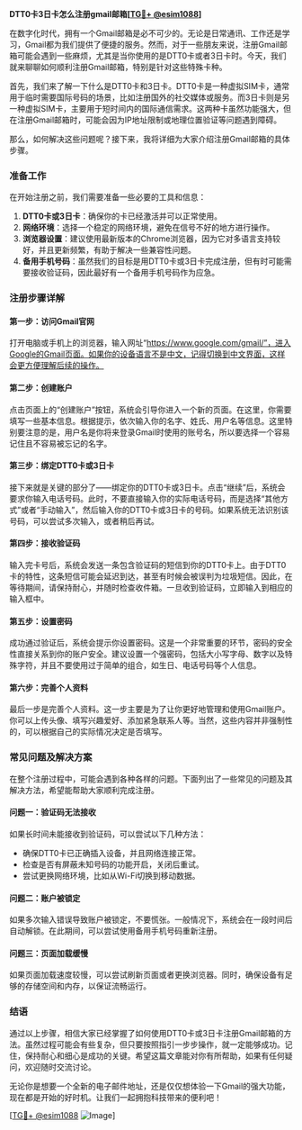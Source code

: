 **DTT0卡3日卡怎么注册gmail邮箱[[TG💪+ @esim1088](https://t.me/s/esim1088)]**

在数字化时代，拥有一个Gmail邮箱是必不可少的。无论是日常通讯、工作还是学习，Gmail都为我们提供了便捷的服务。然而，对于一些朋友来说，注册Gmail邮箱可能会遇到一些麻烦，尤其是当你使用的是DTT0卡或者3日卡时。今天，我们就来聊聊如何顺利注册Gmail邮箱，特别是针对这些特殊卡种。

首先，我们来了解一下什么是DTT0卡和3日卡。DTT0卡是一种虚拟SIM卡，通常用于临时需要国际号码的场景，比如注册国外的社交媒体或服务。而3日卡则是另一种虚拟SIM卡，主要用于短时间内的国际通信需求。这两种卡虽然功能强大，但在注册Gmail邮箱时，可能会因为IP地址限制或地理位置验证等问题遇到障碍。

那么，如何解决这些问题呢？接下来，我将详细为大家介绍注册Gmail邮箱的具体步骤。

### **准备工作**

在开始注册之前，我们需要准备一些必要的工具和信息：

1. **DTT0卡或3日卡**：确保你的卡已经激活并可以正常使用。
2. **网络环境**：选择一个稳定的网络环境，避免在信号不好的地方进行操作。
3. **浏览器设置**：建议使用最新版本的Chrome浏览器，因为它对多语言支持较好，并且更新频繁，有助于解决一些兼容性问题。
4. **备用手机号码**：虽然我们的目标是用DTT0卡或3日卡完成注册，但有时可能需要接收验证码，因此最好有一个备用手机号码作为应急。

### **注册步骤详解**

#### **第一步：访问Gmail官网**

打开电脑或手机上的浏览器，输入网址“https://www.google.com/gmail/”，进入Google的Gmail页面。如果你的设备语言不是中文，记得切换到中文界面，这样会更方便理解后续的操作。

#### **第二步：创建账户**

点击页面上的“创建账户”按钮，系统会引导你进入一个新的页面。在这里，你需要填写一些基本信息。根据提示，依次输入你的名字、姓氏、用户名等信息。这里特别要注意的是，用户名是你将来登录Gmail时使用的账号名，所以要选择一个容易记住且不容易被忘记的名字。

#### **第三步：绑定DTT0卡或3日卡**

接下来就是关键的部分了——绑定你的DTT0卡或3日卡。点击“继续”后，系统会要求你输入电话号码。此时，不要直接输入你的实际电话号码，而是选择“其他方式”或者“手动输入”，然后输入你的DTT0卡或3日卡的号码。如果系统无法识别该号码，可以尝试多次输入，或者稍后再试。

#### **第四步：接收验证码**

输入完卡号后，系统会发送一条包含验证码的短信到你的DTT0卡上。由于DTT0卡的特性，这条短信可能会延迟到达，甚至有时候会被误判为垃圾短信。因此，在等待期间，请保持耐心，并随时检查收件箱。一旦收到验证码，立即输入到相应的输入框中。

#### **第五步：设置密码**

成功通过验证后，系统会提示你设置密码。这是一个非常重要的环节，密码的安全性直接关系到你的账户安全。建议设置一个强密码，包括大小写字母、数字以及特殊字符，并且不要使用过于简单的组合，如生日、电话号码等个人信息。

#### **第六步：完善个人资料**

最后一步是完善个人资料。这一步主要是为了让你更好地管理和使用Gmail账户。你可以上传头像、填写兴趣爱好、添加紧急联系人等。当然，这些内容并非强制性的，可以根据自己的实际情况决定是否填写。

### **常见问题及解决方案**

在整个注册过程中，可能会遇到各种各样的问题。下面列出了一些常见的问题及其解决方法，希望能帮助大家顺利完成注册。

#### **问题一：验证码无法接收**

如果长时间未能接收到验证码，可以尝试以下几种方法：
- 确保DTT0卡已正确插入设备，并且网络连接正常。
- 检查是否有屏蔽未知号码的功能开启，关闭后重试。
- 尝试更换网络环境，比如从Wi-Fi切换到移动数据。

#### **问题二：账户被锁定**

如果多次输入错误导致账户被锁定，不要慌张。一般情况下，系统会在一段时间后自动解锁。在此期间，可以尝试使用备用手机号码重新注册。

#### **问题三：页面加载缓慢**

如果页面加载速度较慢，可以尝试刷新页面或者更换浏览器。同时，确保设备有足够的存储空间和内存，以保证流畅运行。

### **结语**

通过以上步骤，相信大家已经掌握了如何使用DTT0卡或3日卡注册Gmail邮箱的方法。虽然过程可能会有些复杂，但只要按照指引一步步操作，就一定能够成功。记住，保持耐心和细心是成功的关键。希望这篇文章能对你有所帮助，如果有任何疑问，欢迎随时交流讨论。

无论你是想要一个全新的电子邮件地址，还是仅仅想体验一下Gmail的强大功能，现在都是开始的好时机。让我们一起拥抱科技带来的便利吧！

[[TG💪+ @esim1088](https://t.me/s/esim1088) ![Image](https://i.postimg.cc/4NQfJmqS/Snipaste-2025-05-13-00-14-12.png)]